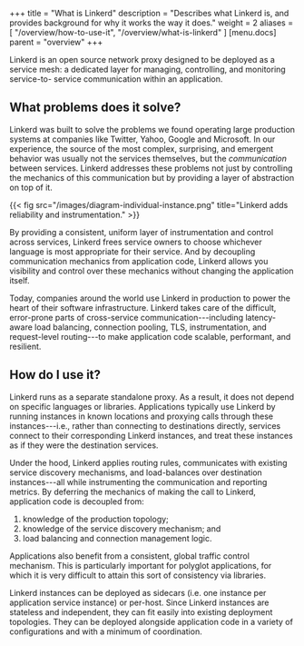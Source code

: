 +++
title = "What is Linkerd"
description = "Describes what Linkerd is, and provides background for why it works the way it does."
weight = 2
aliases = [
  "/overview/how-to-use-it",
  "/overview/what-is-linkerd"
]
[menu.docs]
  parent = "overview"
+++

Linkerd is an open source network proxy designed to be deployed as a service
mesh: a dedicated layer for managing, controlling, and monitoring service-to-
service communication within an application.

<!--more-->
<!-- markdownlint-disable MD026 -->

## What problems does it solve?

Linkerd was built to solve the problems we found operating large production
systems at companies like Twitter, Yahoo, Google and Microsoft. In our
experience, the source of the most complex, surprising, and emergent behavior
was usually not the services themselves, but the *communication* between
services. Linkerd addresses these problems not just by controlling the mechanics
of this communication but by providing a layer of abstraction on top of it.

{{< fig src="/images/diagram-individual-instance.png"
    title="Linkerd adds reliability and instrumentation." >}}

By providing a consistent, uniform layer of instrumentation and control across
services, Linkerd frees service owners to choose whichever language is most
appropriate for their service. And by decoupling communication mechanics from
application code, Linkerd allows you visibility and control over these
mechanics without changing the application itself.

Today, companies around the world use Linkerd in production to power the heart
of their software infrastructure. Linkerd takes care of the difficult,
error-prone parts of cross-service communication---including latency-aware load
balancing, connection pooling, TLS, instrumentation, and request-level
routing---to make application code scalable, performant, and resilient.

## How do I use it?

Linkerd runs as a separate standalone proxy. As a result, it does not depend on
specific languages or libraries. Applications typically use Linkerd by running
instances in known locations and proxying calls through these instances---i.e.,
rather than connecting to destinations directly, services connect to their
corresponding Linkerd instances, and treat these instances as if they were the
destination services.

Under the hood, Linkerd applies routing rules, communicates with existing
service discovery mechanisms, and load-balances over destination instances---all
while instrumenting the communication and reporting metrics. By deferring the
mechanics of making the call to Linkerd, application code is decoupled from:

1. knowledge of the production topology;
2. knowledge of the service discovery mechanism; and
3. load balancing and connection management logic.

Applications also benefit from a consistent, global traffic control mechanism.
This is particularly important for polyglot applications, for which it is very
difficult to attain this sort of consistency via libraries.

Linkerd instances can be deployed as sidecars (i.e. one instance per application
service instance) or per-host. Since Linkerd instances are stateless and
independent, they can fit easily into existing deployment topologies. They can
be deployed alongside application code in a variety of configurations and with a
minimum of coordination.

<!-- markdownlint-enable MD026 -->
